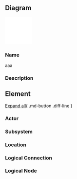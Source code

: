 
## Diagram

![aaa](../img/aoditsystem_3tsDTbzsc88_B18mG8_Wo.png)



### Name


aaa


### Description



## Element

[Expand all](#){ .md-button .diff-line }


### Actor


    




### Subsystem


    




### Location


    




### Logical Connection


    



### Logical Node


    



